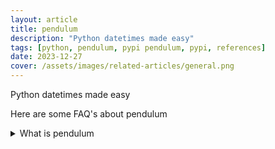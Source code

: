 ```yaml
---
layout: article
title: pendulum
description: "Python datetimes made easy"
tags: [python, pendulum, pypi pendulum, pypi, references]
date: 2023-12-27
cover: /assets/images/related-articles/general.png
---
```


Python datetimes made easy

Here are some FAQ's about pendulum
<details>
<summary>What is pendulum</summary>
Python datetimes made easy
</details>
